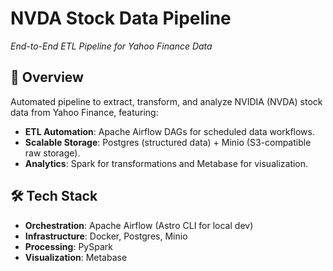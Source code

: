 
# NVDA Stock Data Pipeline  
*End-to-End ETL Pipeline for Yahoo Finance Data*  

## 📌 Overview  
Automated pipeline to extract, transform, and analyze NVIDIA (NVDA) stock data from Yahoo Finance, featuring:  
- **ETL Automation**: Apache Airflow DAGs for scheduled data workflows.  
- **Scalable Storage**: Postgres (structured data) + Minio (S3-compatible raw storage).  
- **Analytics**: Spark for transformations and Metabase for visualization.  

## 🛠️ Tech Stack  
- **Orchestration**: Apache Airflow (Astro CLI for local dev)  
- **Infrastructure**: Docker, Postgres, Minio  
- **Processing**: PySpark  
- **Visualization**: Metabase  



